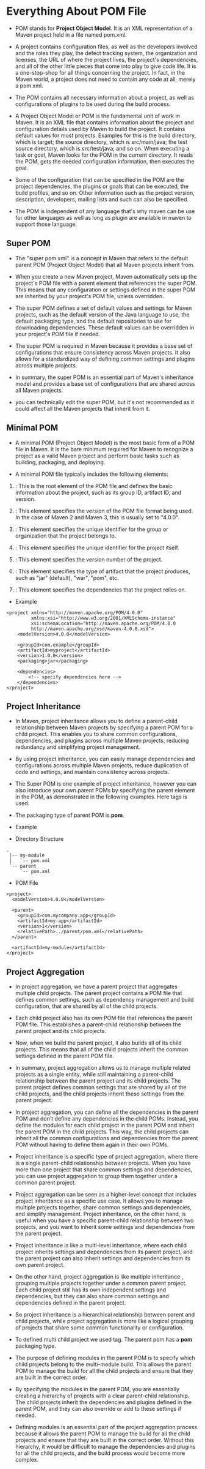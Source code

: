 # Everything About POM File

- POM stands for **Project Object Model**. It is an XML representation of a Maven project held in a file named pom.xml.

-  A project contains configuration files, as well as the developers involved and the roles they play, the defect tracking system, the organization and licenses, the URL of where the project lives, the project's dependencies, and all of the other little pieces that come into play to give code life. It is a one-stop-shop for all things concerning the project. In fact, in the Maven world, a project does not need to contain any code at all, merely a pom.xml.

- The POM contains all necessary information about a project, as well as configurations of plugins to be used during the build process. 

- A Project Object Model or POM is the fundamental unit of work in Maven. It is an XML file that contains information about the project and configuration details used by Maven to build the project. It contains default values for most projects. Examples for this is the build directory, which is target; the source directory, which is src/main/java; the test source directory, which is src/test/java; and so on. When executing a task or goal, Maven looks for the POM in the current directory. It reads the POM, gets the needed configuration information, then executes the goal.

- Some of the configuration that can be specified in the POM are the project dependencies, the plugins or goals that can be executed, the build profiles, and so on. Other information such as the project version, description, developers, mailing lists and such can also be specified.

- The POM is independent of any language that's why maven can be use for other languages as well as long as plugin are available in maven to support those language.

## Super POM

- The "super pom.xml" is a concept in Maven that refers to the default parent POM (Project Object Model) that all Maven projects inherit from.

- When you create a new Maven project, Maven automatically sets up the project's POM file with a parent element that references the super POM. This means that any configuration or settings defined in the super POM are inherited by your project's POM file, unless overridden.

- The super POM defines a set of default values and settings for Maven projects, such as the default version of the Java language to use, the default packaging type, and the default repositories to use for downloading dependencies. These default values can be overridden in your project's POM file if needed.

- The super POM is required in Maven because it provides a base set of configurations that ensure consistency across Maven projects. It also allows for a standardized way of defining common settings and plugins across multiple projects.

- In summary, the super POM is an essential part of Maven's inheritance model and provides a base set of configurations that are shared across all Maven projects.

- you can technically edit the super POM, but it's not recommended as it could affect all the Maven projects that inherit from it.

## Minimal POM

- A minimal POM (Project Object Model) is the most basic form of a POM file in Maven. It is the bare minimum required for Maven to recognize a project as a valid Maven project and perform basic tasks such as building, packaging, and deploying.

- A minimal POM file typically includes the following elements:

1. **<project>** : This is the root element of the POM file and defines the basic information about the project, such as its group ID, artifact ID, and version.

2. **<modelVersion>** : This element specifies the version of the POM file format being used. In the case of Maven 2 and Maven 3, this is usually set to "4.0.0".

3. **<groupId>** : This element specifies the unique identifier for the group or organization that the project belongs to.

4. **<artifactId>** : This element specifies the unique identifier for the project itself.

5. **<version>** : This element specifies the version number of the project.

6. **<packaging>** : This element specifies the type of artifact that the project produces, such as "jar" (default), "war", "pom", etc.

7. **<dependencies>** : This element specifies the dependencies that the project relies on.

- Example

```
<project xmlns="http://maven.apache.org/POM/4.0.0" 
         xmlns:xsi="http://www.w3.org/2001/XMLSchema-instance"
         xsi:schemaLocation="http://maven.apache.org/POM/4.0.0 
         http://maven.apache.org/xsd/maven-4.0.0.xsd">
    <modelVersion>4.0.0</modelVersion>

    <groupId>com.example</groupId>
    <artifactId>myproject</artifactId>
    <version>1.0.0</version>
    <packaging>jar</packaging>

    <dependencies>
        <!-- specify dependencies here -->
    </dependencies>
</project>

```


## Project Inheritance

- In Maven, project inheritance allows you to define a parent-child relationship between Maven projects by specifying a parent POM for a child project. This enables you to share common configurations, dependencies, and plugins across multiple Maven projects, reducing redundancy and simplifying project management.

- By using project inheritance, you can easily manage dependencies and configurations across multiple Maven projects, reduce duplication of code and settings, and maintain consistency across projects.

-  The Super POM is one example of project inheritance, however you can also introduce your own parent POMs by specifying the parent element in the POM, as demonstrated in the following examples. Here <parent></parent> tags is used.

- The packaging type of parent POM is **pom**.

- Example

- Directory Structure

```
.
 |-- my-module
 |   `-- pom.xml
 `-- parent
     `-- pom.xml
```

- POM File

```
<project>
  <modelVersion>4.0.0</modelVersion>

  <parent>
    <groupId>com.mycompany.app</groupId>
    <artifactId>my-app</artifactId>
    <version>1</version>
    <relativePath>../parent/pom.xml</relativePath>
  </parent>

  <artifactId>my-module</artifactId>
</project>
```
## Project Aggregation

- In project aggregation, we have a parent project that aggregates multiple child projects. The parent project contains a POM file that defines common settings, such as dependency management and build configuration, that are shared by all of the child projects.

- Each child project also has its own POM file that references the parent POM file. This establishes a parent-child relationship between the parent project and its child projects.

- Now, when we build the parent project, it also builds all of its child projects. This means that all of the child projects inherit the common settings defined in the parent POM file.

- In summary, project aggregation allows us to manage multiple related projects as a single entity, while still maintaining a parent-child relationship between the parent project and its child projects. The parent project defines common settings that are shared by all of the child projects, and the child projects inherit these settings from the parent project.

- In project aggregation, you can define all the dependencies in the parent POM and don't define any dependencies in the child POMs. Instead, you define the modules for each child project in the parent POM and inherit the parent POM in the child projects. This way, the child projects can inherit all the common configurations and dependencies from the parent POM without having to define them again in their own POMs.

- Project inheritance is a specific type of project aggregation, where there is a single parent-child relationship between projects. When you have more than one project that share common settings and dependencies, you can use project aggregation to group them together under a common parent project.

- Project aggregation can be seen as a higher-level concept that includes project inheritance as a specific use case. It allows you to manage multiple projects together, share common settings and dependencies, and simplify management. Project inheritance, on the other hand, is useful when you have a specific parent-child relationship between two projects, and you want to inherit some settings and dependencies from the parent project.

- Project inheritance is like a multi-level inheritance, where each child project inherits settings and dependencies from its parent project, and the parent project can also inherit settings and dependencies from its own parent project.

- On the other hand, project aggregation is like multiple inheritance , grouping multiple projects together under a common parent project. Each child project still has its own independent settings and dependencies, but they can also share common settings and dependencies defined in the parent project.

- So project inheritance is a hierarchical relationship between parent and child projects, while project aggregation is more like a logical grouping of projects that share some common functionality or configuration.

- To defined multi child project we used <module></module> tag. The parent pom has a **pom** packaging type.

- The purpose of defining modules in the parent POM is to specify which child projects belong to the multi-module build. This allows the parent POM to manage the build for all the child projects and ensure that they are built in the correct order.

- By specifying the modules in the parent POM, you are essentially creating a hierarchy of projects with a clear parent-child relationship. The child projects inherit the dependencies and plugins defined in the parent POM, and they can also override or add to these settings if needed.

- Defining modules is an essential part of the project aggregation process because it allows the parent POM to manage the build for all the child projects and ensure that they are built in the correct order. Without this hierarchy, it would be difficult to manage the dependencies and plugins for all the child projects, and the build process would become more complex.
































